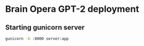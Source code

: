 # Brain Opera GPT-2 deployment

## Starting gunicorn server

```sh
gunicorn -b :8000 server:app
```
